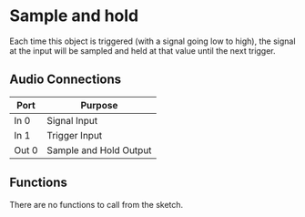 # Sample and hold
Each time this object is triggered (with a signal going low to high), the signal at the input will be sampled and held at that value until the next trigger.

## Audio Connections

| Port  | Purpose |
| ----- | ------- |
| In 0  | Signal Input |
| In 1  | Trigger Input  |
| Out 0  | Sample and Hold Output  |

## Functions
There are no functions to call from the sketch. 
